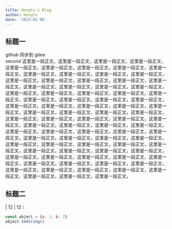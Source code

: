 ```yaml
---
title: Hongtu's Blog
author: Hongtu
date: '2023-02-06'
---
```

## 标题一
github 同步到 gitee\
second
这里是一段正文，这里是一段正文，这里是一段正文，这里是一段正文，这里是一段正文，这里是一段正文，这里是一段正文，这里是一段正文，这里是一段正文，这里是一段正文，这里是一段正文，这里是一段正文，这里是一段正文，这里是一段正文，这里是一段正文，这里是一段正文，这里是一段正文，这里是一段正文，这里是一段正文，这里是一段正文，这里是一段正文，这里是一段正文，这里是一段正文，这里是一段正文，这里是一段正文，这里是一段正文，这里是一段正文，这里是一段正文，这里是一段正文，这里是一段正文，这里是一段正文，这里是一段正文，这里是一段正文，这里是一段正文，这里是一段正文，这里是一段正文，这里是一段正文，这里是一段正文，这里是一段正文，这里是一段正文，这里是一段正文，这里是一段正文，这里是一段正文，这里是一段正文，这里是一段正文，这里是一段正文，这里是一段正文，这里是一段正文，这里是一段正文，这里是一段正文，这里是一段正文，这里是一段正文，这里是一段正文，这里是一段正文，这里是一段正文，这里是一段正文，这里是一段正文，这里是一段正文，这里是一段正文，这里是一段正文，这里是一段正文，这里是一段正文，这里是一段正文，这里是一段正文，这里是一段正文，这里是一段正文，这里是一段正文，这里是一段正文，这里是一段正文，这里是一段正文，这里是一段正文，这里是一段正文，这里是一段正文，这里是一段正文，这里是一段正文，这里是一段正文，这里是一段正文，这里是一段正文，这里是一段正文，这里是一段正文，这里是一段正文，这里是一段正文，这里是一段正文，这里是一段正文，

## 标题二
| 12 | 12｜

```js
const object = {a: 1, b: 2}
object.toString()
```

